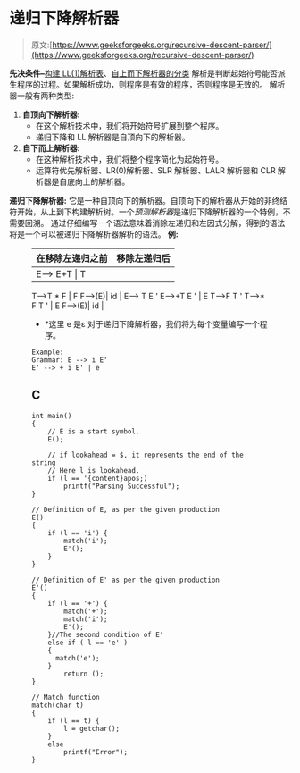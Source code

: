 # 递归下降解析器

> 原文:[https://www.geeksforgeeks.org/recursive-descent-parser/](https://www.geeksforgeeks.org/recursive-descent-parser/)

**先决条件–**[构建 LL(1)解析表](https://www.geeksforgeeks.org/compiler-design-construction-of-ll1-parsing-table/)、[自上而下解析器的分类](https://www.geeksforgeeks.org/compiler-design-classification-top-parsers/)
解析是判断起始符号能否派生程序的过程。如果解析成功，则程序是有效的程序，否则程序是无效的。
解析器一般有两种类型:

1.  **自顶向下解析器:**
    *   在这个解析技术中，我们将开始符号扩展到整个程序。
    *   递归下降和 LL 解析器是自顶向下的解析器。
2.  **自下而上解析器:**
    *   在这种解析技术中，我们将整个程序简化为起始符号。
    *   运算符优先解析器、LR(0)解析器、SLR 解析器、LALR 解析器和 CLR 解析器是自底向上的解析器。

**递归下降解析器:**
它是一种自顶向下的解析器。自顶向下的解析器从开始的非终结符开始，从上到下构建解析树。一个*预测解析器*是递归下降解析器的一个特例，不需要回溯。
通过仔细编写一个语法意味着消除左递归和左因式分解，得到的语法将是一个可以被递归下降解析器解析的语法。
**例:**

<figure class="table">

| 在移除左递归之前 | 移除左递归后 |
| --- | --- |
| E–> E+T &#124; T
T–>T * F &#124; F
F–>(E)&#124; id | E–> T E '
E–>+T E ' &#124; E
T–>F T '
T–>* F T ' &#124; E
F–>(E)&#124; id |

* *这里 e 是ε
对于递归下降解析器，我们将为每个变量编写一个程序。

```
Example:
Grammar: E --> i E'
E' --> + i E' | e
```

## C

```
int main()
{
    // E is a start symbol.
    E();

    // if lookahead = $, it represents the end of the string
    // Here l is lookahead.
    if (l == '{content}apos;)
        printf("Parsing Successful");
}

// Definition of E, as per the given production
E()
{
    if (l == 'i') {
        match('i');
        E'();
    }
}

// Definition of E' as per the given production
E'()  
{
    if (l == '+') {
        match('+');
        match('i');
        E'();
    }//The second condition of E'
    else if ( l == 'e' )
    {
      match('e');
    }
        return ();
}

// Match function
match(char t)
{
    if (l == t) {
        l = getchar();
    }
    else
        printf("Error");
}
```

</figure>